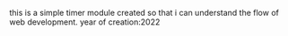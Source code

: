 this is a simple timer module created so that i can understand the flow of web development.
year of creation:2022
